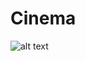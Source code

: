 # Cinema
![alt text](https://media.discordapp.net/attachments/1000494121326219364/1102997092126961694/facebook_cover_photo_2.png?width=960&height=365)
